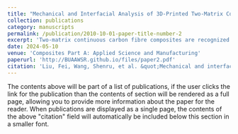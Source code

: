 ```yaml
---
title: "Mechanical and Interfacial Analysis of 3D-Printed Two-Matrix Continuous Carbon Fibre Composites for Enhanced Structural Performance"
collection: publications
category: manuscripts
permalink: /publication/2010-10-01-paper-title-number-2
excerpt: 'Two-matrix continuous carbon fibre composites are recognized for enhancing structural and mechanical properties. However, a comprehensive investigation into their interfacial behaviour and potential has yet to be undertaken. Based on the 3D printing process, this study uses experimental and simulation techniques to analyse the mechanical and interfacial performance across multiple scales. The flexure properties under different processing parameters are studied at the macro level. Meso and micro-structural characterization are evaluated by scanning electron microscopy, optical microscopy and molecular dynamics simulation. The disparities in simulations and experimental results are attributed to macroscopic defects and reinforcement volume fraction. This yields insights into strategies for optimising performance, culminating in a comprehensive understanding of the fracture mechanism of two-matrix continuous carbon fibre composites. Our study provides an approach to creating and analysing other systems with multiple matrix composites and enabling new engineering applications for composites.'
date: 2024-05-10
venue: 'Composites Part A: Applied Science and Manufacturing'
paperurl: 'http://BUAAWSR.github.io/files/paper2.pdf'
citation: 'Liu, Fei, Wang, Shenru, et al. &quot;Mechanical and interfacial analysis of 3D-printed two-matrix continuous carbon fibre composites for enhanced structural performance.&quot; <i>Composites Part A: Applied Science and Manufacturing</i> 180 (2024): 108105.'
---
```

The contents above will be part of a list of publications, if the user clicks the link for the publication than the contents of section will be rendered as a full page, allowing you to provide more information about the paper for the reader. When publications are displayed as a single page, the contents of the above "citation" field will automatically be included below this section in a smaller font.